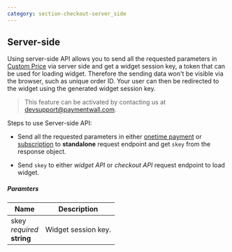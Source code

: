 ```yaml
---
category: section-checkout-server_side
---
```

## Server-side 

Using server-side API allows you to send all the requested parameters in [Custom Price](#section-checkout) via server side and get a widget session key, a token that can be used for loading widget. Therefore the sending data won't be visible via the browser, such as unique order ID. 
Your user can then be redirected to the widget using the generated widget session key. 

> This feature can be activated by contacting us at [devsupport@paymentwall.com](mailto:devsupport@paymentwall.com).

Steps to use Server-side API:

* Send all the requested parameters in either [onetime payment](#section-checkout-onetime) or [subscription](#section-checkout-subscription) to **standalone** request endpoint and get ```skey``` from the response object.

* Send ```skey``` to either *widget API* or *checkout API* request endpoint to load widget.

##### Paramters

|Name|Description|
|---|---|
|skey<br> *required* <br> **string**| Widget session key. |